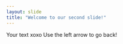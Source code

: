 ```yaml
---
layout: slide
title: "Welcome to our second slide!"
---
```

Your text xoxo
Use the left arrow to go back!
